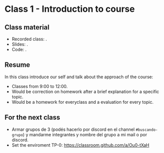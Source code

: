 # Class 1 - Introduction to course 

## Class material

- Recorded class: .
- Slides: .
- Code: .

## Resume

In this class introduce our self and talk about the approach of the course:
- Classes from 9:00 to 12:00.
- Would be correction on homework after a brief explanation for a specific topic.
- Would be a homework for everyclass and a evaluation for every topic.



## For the next class

- Armar grupos de 3 (podés hacerlo por discord en el channel `#buscando-grupo`) y mandarme integrantes y nombre del grupo a mi mail o por discord.
- Set the enviroment TP-0:
https://classroom.github.com/a/Ou0-tXaH